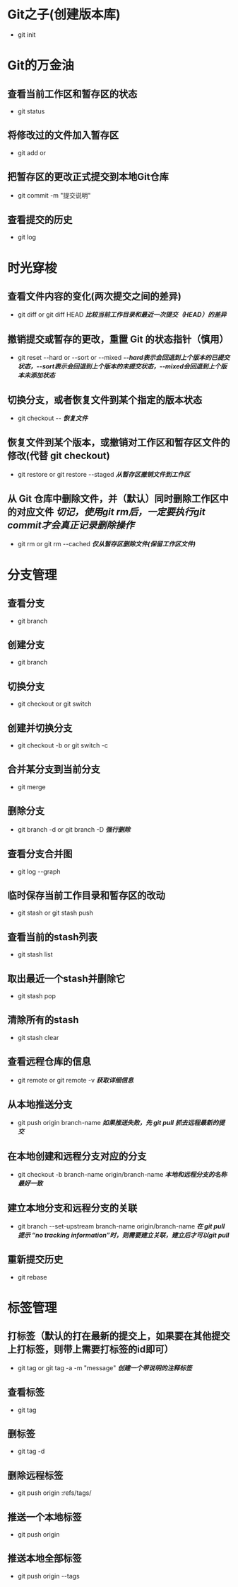 # Git之子(创建版本库) 
- git init

# Git的万金油
## 查看当前工作区和暂存区的状态 
- git status

## 将修改过的文件加入暂存区 
- git add <filename> or <path>

## 把暂存区的更改正式提交到本地Git仓库 
- git commit -m "提交说明"

## 查看提交的历史
- git log 

# 时光穿梭
## 查看文件内容的变化(两次提交之间的差异)
- git diff <commit1> <commit2>   or    git diff HEAD ***比较当前工作目录和最近一次提交（HEAD）的差异***

## 撤销提交或暂存的更改，重置 Git 的状态指针（慎用）
- git reset --hard or --sort or --mixed   ***--hard表示会回退到上个版本的已提交状态，--sort表示会回退到上个版本的未提交状态，--mixed会回退到上个版本未添加状态***

## 切换分支，或者恢复文件到某个指定的版本状态
- git checkout <commimt-id> -- <file> ***恢复文件***

## 恢复文件到某个版本，或撤销对工作区和暂存区文件的修改(代替 git checkout)
- git restore <file>  or  git restore --staged <file> ***从暂存区撤销文件到工作区***

## 从 Git 仓库中删除文件，并（默认）同时删除工作区中的对应文件 ***切记，使用git rm后，一定要执行git commit才会真正记录删除操作***
- git rm <file> or  git rm --cached <file> ***仅从暂存区删除文件(保留工作区文件)***

# 分支管理
## 查看分支
- git branch

## 创建分支
- git branch <name>

## 切换分支
- git checkout <name>  or  git switch <name>

## 创建并切换分支
- git checkout -b <name>  or  git switch -c <name>

## 合并某分支到当前分支
- git merge <name>

## 删除分支
- git branch -d <name>   or    git branch -D <name> ***强行删除***

## 查看分支合并图
- git log --graph

## 临时保存当前工作目录和暂存区的改动
- git stash  or  git stash push

## 查看当前的stash列表
- git stash list 

## 取出最近一个stash并删除它
- git stash pop

## 清除所有的stash
- git stash clear

## 查看远程仓库的信息
- git remote  or   git remote -v ***获取详细信息***

## 从本地推送分支
- git push origin branch-name ***如果推送失败，先 git pull 抓去远程最新的提交***

## 在本地创建和远程分支对应的分支
- git checkout -b branch-name origin/branch-name ***本地和远程分支的名称最好一致***

## 建立本地分支和远程分支的关联
- git branch --set-upstream branch-name origin/branch-name  ***在 git pull 提示 “no tracking information”时，则需要建立关联，建立后才可以git pull***

## 重新提交历史
- git rebase

# 标签管理
## 打标签（默认的打在最新的提交上，如果要在其他提交上打标签，则带上需要打标签的id即可）
- git tag <tagname>   or   git tag -a <tagname> -m "message" ***创建一个带说明的注释标签*** 

## 查看标签
- git tag

## 删标签
- git tag -d <tagname>

## 删除远程标签
- git push origin :refs/tags/<tagname>

## 推送一个本地标签
- git push origin <tagname>

## 推送本地全部标签
- git push origin --tags


